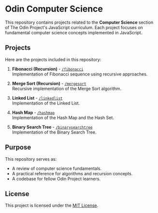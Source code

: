 # Odin Computer Science

This repository contains projects related to the **Computer Science** section of The Odin Project's JavaScript curriculum. Each project focuses on fundamental computer science concepts implemented in JavaScript.

## Projects

Here are the projects included in this repository:

1. **Fibonacci (Recursion)** - [`/fibonacci`](./fibonacci)  
   Implementation of Fibonacci sequence using recursive approaches.

2. **Merge Sort (Recursion)** - [`/mergesort`](./mergesort)  
   Recursive implementation of the Merge Sort algorithm.

3. **Linked List** - [`/linkedlist`](./linkedlist/)  
   Implementation of the Linked List.

4. **Hash Map** - [`/hashmap`](./hashmap/)  
   Implementation of the Hash Map and the Hash Set.

5. **Binary Search Tree** - [`/binarysearchtree`](./binarysearchtree/)  
   Implementation of the Binary Search Tree.

## Purpose

This repository serves as:
- A review of computer science fundamentals.
- A practical reference for algorithms and recursion concepts.
- A codebase for fellow Odin Project learners.

## License

This project is licensed under the [MIT License](https://opensource.org/licenses/MIT).
